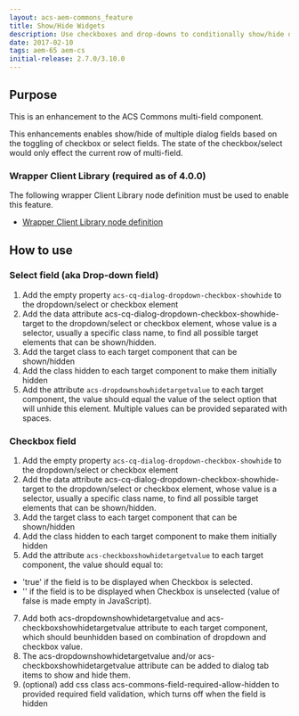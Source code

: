 ```yaml
---
layout: acs-aem-commons_feature
title: Show/Hide Widgets
description: Use checkboxes and drop-downs to conditionally show/hide other fields!
date: 2017-02-10
tags: aem-65 aem-cs
initial-release: 2.7.0/3.10.0
---
```



## Purpose

This is an enhancement to the ACS Commons multi-field component. 

This enhancements enables show/hide of multiple dialog fields based on the toggling of checkbox or select fields. 
The state of the checkbox/select would only effect the current row of multi-field.

### Wrapper Client Library (required as of 4.0.0)

The following wrapper Client Library node definition must be used to enable this feature.

* [Wrapper Client Library node definition](https://github.com/Adobe-Consulting-Services/acs-aem-commons/tree/master/ui.apps/src/main/content/jcr_root/apps/acs-commons/touchui-widgets/showhidedialogfields/.content.xml)

## How to use

### Select field (aka Drop-down field)
1. Add the empty property `acs-cq-dialog-dropdown-checkbox-showhide` to the dropdown/select or checkbox element
2. Add the data attribute acs-cq-dialog-dropdown-checkbox-showhide-target to the dropdown/select or checkbox element, 
   whose value is a selector, usually a specific class name, to find all possible target elements that can be shown/hidden.
4. Add the target class to each target component that can be shown/hidden
5. Add the class hidden to each target component to make them initially hidden
6. Add the attribute `acs-dropdownshowhidetargetvalue` to each target component, the value should equal the value of the select option that will unhide this element. Multiple values can be provided separated with spaces.

### Checkbox field
1. Add the empty property `acs-cq-dialog-dropdown-checkbox-showhide` to the dropdown/select or checkbox element
2. Add the data attribute acs-cq-dialog-dropdown-checkbox-showhide-target to the dropdown/select or checkbox element, 
   whose value is a selector, usually a specific class name, to find all possible target elements that can be shown/hidden.
4. Add the target class to each target component that can be shown/hidden
5. Add the class hidden to each target component to make them initially hidden
6. Add the attribute `acs-checkboxshowhidetargetvalue` to each target component, the value should equal to:
 - 'true' if the field is to be displayed when Checkbox is selected.
 - '' if the field is to be displayed when Checkbox is unselected (value of false is made empty in JavaScript).

7. Add both acs-dropdownshowhidetargetvalue and acs-checkboxshowhidetargetvalue attribute to each target component, which should beunhidden based on combination of dropdown and checkbox value.
8. The acs-dropdownshowhidetargetvalue and/or acs-checkboxshowhidetargetvalue attribute can be added to dialog tab items to show and hide them.
9. (optional) add css class acs-commons-field-required-allow-hidden to provided required field validation, which turns off when the field is hidden
